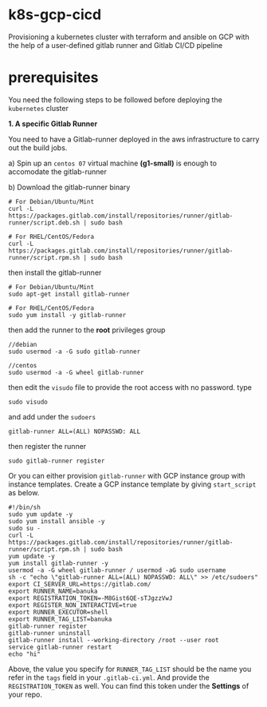 # k8s-gcp-cicd

Provisioning a kubernetes cluster with terraform and ansible on GCP with the help of a user-defined gitlab runner and Gitlab CI/CD pipeline

# prerequisites

You need the following steps to be followed before deploying the `kubernetes` cluster

__1. A specific Gitlab Runner__

You need to have a Gitlab-runner deployed in the aws infrastructure to carry out the build jobs. 

a) Spin up an `centos 07` virtual machine __(g1-small)__ is enough to accomodate the gitlab-runner

b) Download the gitlab-runner binary

```
# For Debian/Ubuntu/Mint
curl -L https://packages.gitlab.com/install/repositories/runner/gitlab-runner/script.deb.sh | sudo bash

# For RHEL/CentOS/Fedora
curl -L https://packages.gitlab.com/install/repositories/runner/gitlab-runner/script.rpm.sh | sudo bash
```

then install the gitlab-runner

```
# For Debian/Ubuntu/Mint
sudo apt-get install gitlab-runner

# For RHEL/CentOS/Fedora
sudo yum install -y gitlab-runner
```

then add the runner to the __root__ privileges group 

```
//debian
sudo usermod -a -G sudo gitlab-runner

//centos
sudo usermod -a -G wheel gitlab-runner
```

then edit the `visudo` file to provide the root access with no password. type

```
sudo visudo
```

and add under the `sudoers`

```
gitlab-runner ALL=(ALL) NOPASSWD: ALL
```

then register the runner

```
sudo gitlab-runner register
```

Or you can either provision `gitlab-runner` with GCP instance group with instance templates. Create a GCP instance template by giving `start_script` as below. 

```
#!/bin/sh
sudo yum update -y 
sudo yum install ansible -y
sudo su -
curl -L https://packages.gitlab.com/install/repositories/runner/gitlab-runner/script.rpm.sh | sudo bash
yum update -y
yum install gitlab-runner -y
usermod -a -G wheel gitlab-runner / usermod -aG sudo username
sh -c "echo \"gitlab-runner ALL=(ALL) NOPASSWD: ALL\" >> /etc/sudoers"
export CI_SERVER_URL=https://gitlab.com/
export RUNNER_NAME=banuka
export REGISTRATION_TOKEN=-M8Gist6QE-sTJgzzVwJ
export REGISTER_NON_INTERACTIVE=true
export RUNNER_EXECUTOR=shell
export RUNNER_TAG_LIST=banuka
gitlab-runner register
gitlab-runner uninstall
gitlab-runner install --working-directory /root --user root
service gitlab-runner restart
echo "hi"
```
Above, the value you specify for `RUNNER_TAG_LIST` should be the name you refer in the `tags` field in your `.gitlab-ci.yml`. And provide the `REGISTRATION_TOKEN` as well. You can find this token under the __Settings__ of your repo.






